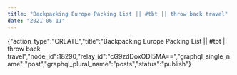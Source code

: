 ```yaml
---
title: "Backpacking Europe Packing List || #tbt || throw back travel"
date: "2021-06-11"
---
```


{"action\_type":"CREATE","title":"Backpacking Europe Packing List || #tbt || throw back travel","node\_id":18290,"relay\_id":"cG9zdDoxODI5MA==","graphql\_single\_name":"post","graphql\_plural\_name":"posts","status":"publish"}
